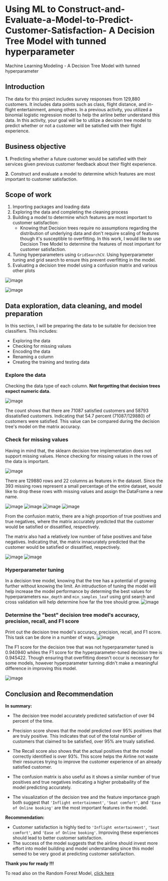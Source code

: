 # Using ML to Construct-and-Evaluate-a-Model-to-Predict-Customer-Satisfaction- A Decision Tree Model with tunned hyperparameter 
Machine Learning Modeling - A Decision Tree Model with tunned hyperparameter 

## Introduction

The data for this project includes survey responses from 129,880 customers. It includes data points such as class, flight distance, and in-flight entertainment, among others. In a previous activity, you utilized a binomial logistic regression model to help the airline better understand this data. In this activity, your goal will be to utilize a decision tree model to predict whether or not a customer will be satisfied with their flight experience. 

## Business objective
**1.** Predicting whether a future customer would be satisfied with their services given previous customer feedback about their flight experience. 

**2.** Construct and evaluate a model to determine which features are most important to customer satisfaction.

## Scope of work

1.  Importing packages and loading data
2.  Exploring the data and completing the cleaning process
3.  Building a model to determine which features are most important to customer satisfaction:
    * Knowing that Decision trees require no assumptions regarding the distribution of underlying data and don't require scaling of features though it's susceptible to overfitting.
     In this work, I would like to use Decision Tree Model to determine the features of most important for customer satisfaction.
4.  Tuning hyperparameters using `GridSearchCV`. Using hyperparameter tuning and grid search to ensure this prevent overfitting in the model.
5.  Evaluating a decision tree model using a confusion matrix and various other plots

![image](https://github.com/user-attachments/assets/cd93d51f-499a-4db8-934a-3de96f9a7eb7)

![image](https://github.com/user-attachments/assets/6a8f2a20-abb8-4cda-a299-78175054c818)

## Data exploration, data cleaning, and model preparation

In this section, I will be preparing the data to be suitable for decision tree classifiers. This includes: 

*   Exploring the data
*   Checking for missing values
*   Encoding the data
*   Renaming a column
*   Creating the training and testing data

### Explore the data

Checking the data type of each column. **Not forgetting that decision trees expect numeric data.** 

![image](https://github.com/user-attachments/assets/7604c3ea-f56f-4558-9bae-40d50757ed42)

The count shows that there are 71087 satisfied customers and 58793 dissatisfied customers. Indicating that 54.7 percent (71087/129880) of customers were satisfied. 
This value can be compared during the decision tree's model on the matrix accuracy.

### Check for missing values
Having in mind that, the sklearn decision tree implementation does not support missing values. Hence checking for missing values in the rows of the data is important.

![image](https://github.com/user-attachments/assets/c5d3cd71-9db4-48a4-b2a5-7fe6755f04a5)

There are 129880 rows and 22 columns as features in the dataset. Since the 393 missing rows represent a small percentage of the entire dataset,
would like to drop these rows with missing values and assign the DataFrame a new name.

![image](https://github.com/user-attachments/assets/68962223-8c82-44c6-948a-8dcfa0f0778a)
![image](https://github.com/user-attachments/assets/b70dbf28-6ef5-4eb1-8ed1-c443ab0af951)
![image](https://github.com/user-attachments/assets/117eb88f-0186-4d9d-a7de-9f772cf3415e)
![image](https://github.com/user-attachments/assets/153e71a9-8e7a-43e0-94e9-96c567c39fd0)

From the confusion matrix, there are a high proportion of true positives and true negatives, where the matrix accurately predicted that the customer would be satisfied or dissatified, respectively.

The matrix also had a relatively low number of false positives and false negatives. Indicating that, the matrix innacurately predicted that the customer would be satisfied or dissatified, respectively.

![image](https://github.com/user-attachments/assets/dfa6051e-73ea-4ddd-84f5-f141781238b0)
![image](https://github.com/user-attachments/assets/8181bef0-6f8b-4958-a3b3-64081a82a4db)

### Hyperparameter tuning

In a decision tree model, knowing that the tree has a potential of growing further without knowing the limit. 
An intruduction of tuning the model will help increase the model performance by determing the best values for hyperparameters `max_depth` and `min_samples_leaf` using grid search and cross validation will help determine how far the tree should grow.
![image](https://github.com/user-attachments/assets/6a11f7d5-81e3-4198-bec6-993027e77a56)

### Determine the "best" decision tree model's accuracy, precision, recall, and F1 score

Print out the decision tree model's accuracy, precision, recall, and F1 score. This task can be done in a number of ways. 
![image](https://github.com/user-attachments/assets/1a6d8153-7d15-421a-bfc8-2575c46b2ae2)

The F1 score for the decision tree that was not hyperparameter tuned is 0.940940 whiles the F1 score for the hyperparameter-tuned decision tree is 0.945422. Though ensuring that overfitting doesn't occur is necessary for some models, however hyperparameter tunning didn't make a meaningful difference in improving this model.

![image](https://github.com/user-attachments/assets/3d8de066-bebb-4ba8-bc13-3f287a2f3335)

## Conclusion and Recommendation
**In summary:**
*   The decision tree model accurately predicted satisfaction of over 94 percent of the time.  
* Precision score shows that the model predicted over 95% positives that are truly positive. This indicates that out of the total number of customers that claimed to be satisfied, over 95% are trualy satisfied.  

* The Recall score also shows that the actual positives that the model correctly identified is over 93%. This score helps the Airline not waste their resources trying to improve the customer experience of an already satisfied customer.
*   The confusion matrix is also useful as it shows a similar number of true positives and true negatives indicating a higher probabaility of the model predicting accurately. 
*   The visualization of the decision tree and the feature importance graph both suggest that `'Inflight entertainment'`, `'Seat comfort'`, and `'Ease of Online booking'` are the most important features in the model.

**Recommendation:**
*  Customer satisfaction is highly tied to `'Inflight entertainment'`, `'Seat comfort'`, and `'Ease of Online booking'`. Improving these experiences should lead to better customer satisfaction. 
*  The success of the model suggests that the airline should invest more effort into model building and model understanding since this model semed to be very good at predicting customer satisfaction. 



**Thank you for ready !!!**

To read also on the Random Forest Model, [click here](https://github.com/OTQUEEN/Using-A-Random-Forest-Model--Evaluate-and-Determining-Predictive-Variables-In-Customer-Satisfaction/blob/main/README.md)




